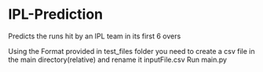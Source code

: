 # IPL-Prediction
 Predicts the runs hit by an IPL team in its first 6 overs

Using the Format provided in test_files folder you need to create a csv file in the main directory(relative) and rename it inputFile.csv
Run main.py